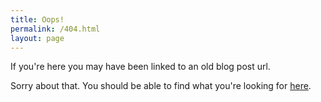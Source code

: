 ```yaml
---
title: Oops!
permalink: /404.html
layout: page
---
```


If you're here you may have been linked to an old blog post url.

Sorry about that. You should be able to find what you're looking for <a href="{{ '/blog' | relative_url }}">here</a>.